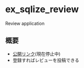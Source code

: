 # ex_sqlize_review
Review application
## 概要
- [公開リンク](https://exg-review.herokuapp.com/top)(現在停止中)
- 登録すればレビューを投稿できる
